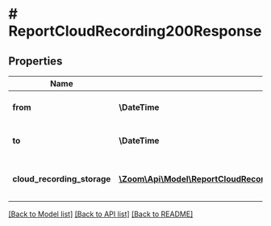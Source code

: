 # # ReportCloudRecording200Response

## Properties

Name | Type | Description | Notes
------------ | ------------- | ------------- | -------------
**from** | **\DateTime** | Start date for this report | [optional]
**to** | **\DateTime** | End date for this report | [optional]
**cloud_recording_storage** | [**\Zoom\Api\Model\ReportCloudRecording200ResponseAllOf1CloudRecordingStorageInner[]**](ReportCloudRecording200ResponseAllOf1CloudRecordingStorageInner.md) | Array of cloud usage objects | [optional]

[[Back to Model list]](../../README.md#models) [[Back to API list]](../../README.md#endpoints) [[Back to README]](../../README.md)
